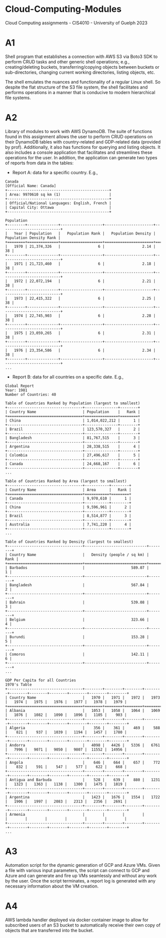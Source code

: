 # Cloud-Computing-Modules
Cloud Computing assignments - CIS4010 - University of Guelph 2023

# A1

Shell program that establishes a connection with AWS S3 via Boto3 SDK to perform CRUD tasks and other generic shell operations; e.g., creating/deleting buckets, transferring/copying objects between buckets or sub-directories, changing current working directories, listing objects, etc.

The shell emulates the nuances and functionality of a regular Linux shell. So despite the flat structure of the S3 file system, the shell facilitates and performs operations in a manner that is conducive to modern hierarchical file systems.

# A2

Library of modules to work with AWS DynamoDB. The suite of functions found in this assignment allows the user to perform CRUD operations on their DynamoDB tables with country-related and GDP-related data (provided by prof). Additionally, it also has functions for querying and listing objects. It also includes a console application that facilitates and streamlines these operations for the user. In addition, the application can generate two types of reports from data in the tables: 
- Report A: data for a specific country. E.g.,
  
~~~
Canada
[Official Name: Canada]
+----------------------------------------------+
| Area: 9970610 sq km (1)                      |
+----------------------------------------------+
| Official/National Languages: English, French |
| Capital City: Ottawa                         |
+----------------------------------------------+

Population
+--------+--------------+-------------------+----------------------+---------------------------+
|   Year | Population   |   Population Rank |   Population Density |   Population Density Rank |
+========+==============+===================+======================+===========================+
|   1970 | 21,374,326   |                 6 |                 2.14 |                        38 |
+--------+--------------+-------------------+----------------------+---------------------------+
|   1971 | 21,723,460   |                 6 |                 2.18 |                        38 |
+--------+--------------+-------------------+----------------------+---------------------------+
|   1972 | 22,072,194   |                 6 |                 2.21 |                        38 |
+--------+--------------+-------------------+----------------------+---------------------------+
|   1973 | 22,415,322   |                 6 |                 2.25 |                        38 |
+--------+--------------+-------------------+----------------------+---------------------------+
|   1974 | 22,745,903   |                 6 |                 2.28 |                        38 |
+--------+--------------+-------------------+----------------------+---------------------------+
|   1975 | 23,059,265   |                 6 |                 2.31 |                        38 |
+--------+--------------+-------------------+----------------------+---------------------------+
|   1976 | 23,354,586   |                 6 |                 2.34 |                        38 |
+--------+--------------+-------------------+----------------------+---------------------------+
...
~~~

- Report B: data for all countries on a specific date. E.g.,
~~~
Global Report
Year: 1981
Number of Countries: 40

Table of Countries Ranked by Population (largest to smallest)
+----------------------------------+---------------+--------+
| Country Name                     | Population    |   Rank |
+==================================+===============+========+
| China                            | 1,014,022,212 |      1 |
+----------------------------------+---------------+--------+
| Brazil                           | 123,570,327   |      2 |
+----------------------------------+---------------+--------+
| Bangladesh                       | 81,767,515    |      3 |
+----------------------------------+---------------+--------+
| Argentina                        | 28,338,515    |      4 |
+----------------------------------+---------------+--------+
| Colombia                         | 27,496,617    |      5 |
+----------------------------------+---------------+--------+
| Canada                           | 24,668,167    |      6 |
+----------------------------------+---------------+--------+
...

Table of Countries Ranked by Area (largest to smallest)
+----------------------------------+-----------+--------+
| Country Name                     | Area      |   Rank |
+==================================+===========+========+
| Canada                           | 9,970,610 |      1 |
+----------------------------------+-----------+--------+
| China                            | 9,596,961 |      2 |
+----------------------------------+-----------+--------+
| Brazil                           | 8,514,877 |      3 |
+----------------------------------+-----------+--------+
| Australia                        | 7,741,220 |      4 |
+----------------------------------+-----------+--------+
...

Table of Countries Ranked by Density (largest to smallest)
+----------------------------------+----------------------------+--------+
| Country Name                     |   Density (people / sq km) |   Rank |
+==================================+============================+========+
| Barbados                         |                     589.07 |      1 |
+----------------------------------+----------------------------+--------+
| Bangladesh                       |                     567.84 |      2 |
+----------------------------------+----------------------------+--------+
| Bahrain                          |                     539.08 |      3 |
+----------------------------------+----------------------------+--------+
| Belgium                          |                     323.66 |      4 |
+----------------------------------+----------------------------+--------+
| Burundi                          |                     153.28 |      5 |
+----------------------------------+----------------------------+--------+
| Comoros                          |                     142.11 |      6 |
+----------------------------------+----------------------------+--------+
...

GDP Per Capita for all Countries
1970's Table
+----------------------------------+--------+--------+--------+--------+--------+--------+--------+--------+--------+--------+
| Country Name                     |   1970 |   1971 |   1972 |   1973 |   1974 |   1975 |   1976 |   1977 |   1978 |   1979 |
+==================================+========+========+========+========+========+========+========+========+========+========+
| Albania                          |   1053 |   1058 |   1064 |   1069 |   1076 |   1082 |   1090 |   1096 |   1105 |    903 |
+----------------------------------+--------+--------+--------+--------+--------+--------+--------+--------+--------+--------+
| Algeria                          |    356 |    361 |    469 |    588 |    821 |    937 |   1039 |   1194 |   1457 |   1780 |
+----------------------------------+--------+--------+--------+--------+--------+--------+--------+--------+--------+--------+
| Andorra                          |   4098 |   4426 |   5336 |   6761 |   7996 |   9071 |   9050 |   9807 |  11552 |  14956 |
+----------------------------------+--------+--------+--------+--------+--------+--------+--------+--------+--------+--------+
| Angola                           |    646 |    664 |    657 |    772 |    832 |    591 |    547 |    577 |    622 |    668 |
+----------------------------------+--------+--------+--------+--------+--------+--------+--------+--------+--------+--------+
| Antigua and Barbuda              |    528 |    639 |    880 |   1231 |   1323 |   1363 |   1138 |   1300 |   1475 |   1819 |
+----------------------------------+--------+--------+--------+--------+--------+--------+--------+--------+--------+--------+
| Argentina                        |   1423 |   1676 |   1554 |   1722 |   1906 |   1997 |   2083 |   2313 |   2356 |   2691 |
+----------------------------------+--------+--------+--------+--------+--------+--------+--------+--------+--------+--------+
| Armenia                          |        |        |        |        |        |        |        |        |        |        |
+----------------------------------+--------+--------+--------+--------+--------+--------+--------+--------+--------+--------+
...
~~~

# A3

Automation script for the dynamic generation of GCP and Azure VMs. Given a file with various input parameters, the script can connect to GCP and Azure and can generate and fire up VMs seamlessly and without any work by the user. Once the script terminates, a report log is generated with any necessary information about the VM creation.

# A4

AWS lambda handler deployed via docker container image to allow for subscribed users of an S3 bucket to automatically receive their own copy of objects that are transferred into the bucket.
